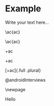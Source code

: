 # Example 

Write your text here... 

\ac{ac}

\ac{ac}

+ac

+ac

[+ac]{.full .plural}

@androidInterviews

\newpage

Hello